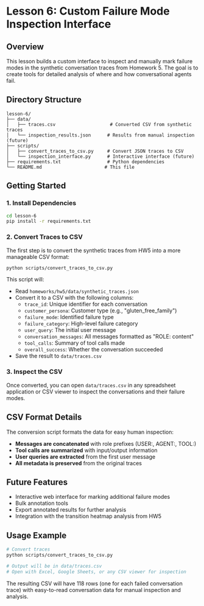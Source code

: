 # Lesson 6: Custom Failure Mode Inspection Interface

## Overview

This lesson builds a custom interface to inspect and manually mark failure modes in the synthetic conversation traces from Homework 5. The goal is to create tools for detailed analysis of where and how conversational agents fail.

## Directory Structure

```
lesson-6/
├── data/
│   ├── traces.csv                    # Converted CSV from synthetic traces
│   └── inspection_results.json      # Results from manual inspection (future)
├── scripts/
│   ├── convert_traces_to_csv.py     # Convert JSON traces to CSV
│   └── inspection_interface.py      # Interactive interface (future)
├── requirements.txt                 # Python dependencies
└── README.md                       # This file
```

## Getting Started

### 1. Install Dependencies

```bash
cd lesson-6
pip install -r requirements.txt
```

### 2. Convert Traces to CSV

The first step is to convert the synthetic traces from HW5 into a more manageable CSV format:

```bash
python scripts/convert_traces_to_csv.py
```

This script will:
- Read `homeworks/hw5/data/synthetic_traces.json`
- Convert it to a CSV with the following columns:
  - `trace_id`: Unique identifier for each conversation
  - `customer_persona`: Customer type (e.g., "gluten_free_family")
  - `failure_mode`: Identified failure type
  - `failure_category`: High-level failure category
  - `user_query`: The initial user message
  - `conversation_messages`: All messages formatted as "ROLE: content"
  - `tool_calls`: Summary of tool calls made
  - `overall_success`: Whether the conversation succeeded
- Save the result to `data/traces.csv`

### 3. Inspect the CSV

Once converted, you can open `data/traces.csv` in any spreadsheet application or CSV viewer to inspect the conversations and their failure modes.

## CSV Format Details

The conversion script formats the data for easy human inspection:

- **Messages are concatenated** with role prefixes (USER:, AGENT:, TOOL:)
- **Tool calls are summarized** with input/output information
- **User queries are extracted** from the first user message
- **All metadata is preserved** from the original traces

## Future Features

- Interactive web interface for marking additional failure modes
- Bulk annotation tools
- Export annotated results for further analysis
- Integration with the transition heatmap analysis from HW5

## Usage Example

```bash
# Convert traces
python scripts/convert_traces_to_csv.py

# Output will be in data/traces.csv
# Open with Excel, Google Sheets, or any CSV viewer for inspection
```

The resulting CSV will have 118 rows (one for each failed conversation trace) with easy-to-read conversation data for manual inspection and analysis. 